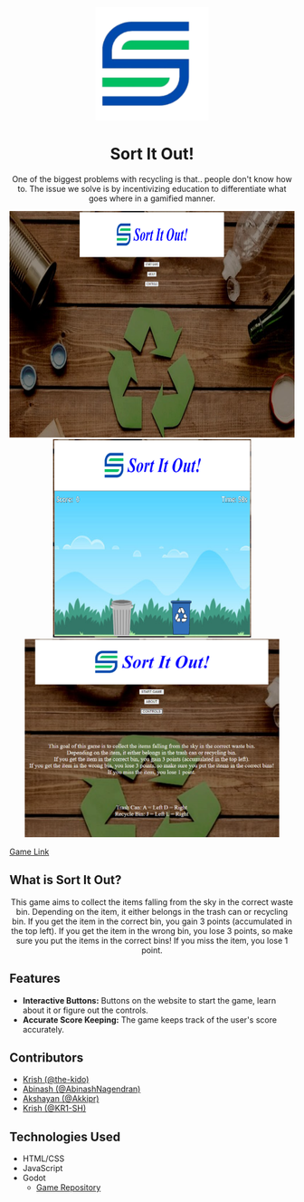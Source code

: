 <p align="center">
  <img src="images/Logo.png" width="200px" height="200px"/>
</p>

<div align="center">
  <h1>Sort It Out!</h1>
  <p> One of the biggest problems with recycling is that.. people don't know how to. The issue we solve is by incentivizing education to differentiate what goes where in a gamified manner. </p>
</div>

<p align="center">
  <img src="images/Main Page.png" width="750px" height="400px"/>
  
  <img src="images/Game.png" width="350px" height="350px"/>
  <img src="images/Information.png" width="450px" height="350px"/>
</p>

[Game Link](https://abinashnagendran.github.io/htv-site/)

## What is Sort It Out?
<div align="center">
  <p> This game aims to collect the items falling from the sky in the correct waste bin. Depending on the item, it either belongs in the trash can or recycling bin. If you get the item in the correct bin, you gain 3 points (accumulated in the top left). If you get the item in the wrong bin, you lose 3 points, so make sure you put the items in the correct bins! If you miss the item, you lose 1 point.</p>
</div>

## Features
* **Interactive Buttons:** Buttons on the website to start the game, learn about it or figure out the controls.
* **Accurate Score Keeping:** The game keeps track of the user's score accurately. 

## Contributors
* [Krish (@the-kido)](https://github.com/the-kido)
* [Abinash (@AbinashNagendran)](https://github.com/AbinashNagendran)
* [Akshayan (@Akkipr)](https://github.com/Akkipr)
* [Krish (@KR1-SH)](https://github.com/KR1-SH)

## Technologies Used
* HTML/CSS
* JavaScript
* Godot
  * [Game Repository](https://github.com/the-kido/htv-game)

